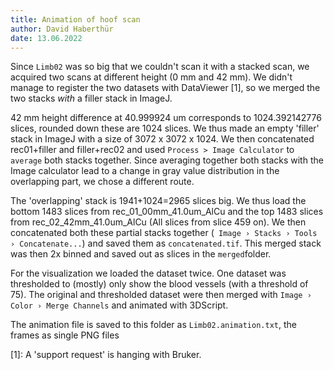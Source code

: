 ```yaml
---
title: Animation of hoof scan
author: David Haberthür
date: 13.06.2022
---
```


Since `Limb02` was so big that we couldn't scan it with a stacked scan, we acquired two scans at different height (0 mm and 42 mm).
We didn't manage to register the two datasets with DataViewer [1], so we merged the two stacks *with* a filler stack in ImageJ.

42 mm height difference at 40.999924 um corresponds to 1024.392142776 slices, rounded down these are 1024 slices.
We thus made an empty 'filler' stack in ImageJ with a size of 3072 x 3072 x 1024.
We then concatenated rec01+filler and filler+rec02 and used `Process > Image Calculator` to `average` both stacks together.
Since averaging together both stacks with the Image calculator lead to a change in gray value distribution in the overlapping part, we chose a different route.

The 'overlapping' stack is 1941+1024=2965 slices big.
We thus load the bottom 1483 slices from rec_01_00mm_41.0um_AlCu and the top 1483 slices from rec_02_42mm_41.0um_AlCu (All slices from slice 459 on).
We then concatenated both these partial stacks together (` Image › Stacks › Tools  › Concatenate...`) and saved them as `concatenated.tif`.
This merged stack was then 2x binned and saved out as slices in the `merged`folder.

For the visualization we loaded the dataset twice.
One dataset was thresholded to (mostly) only show the blood vessels (with a threshold of 75).
The original and thresholded dataset were then merged with `Image › Color › Merge Channels` and animated with 3DScript.

The animation file is saved to this folder as `Limb02.animation.txt`, the frames as single PNG files



[1]: A 'support request' is hanging with Bruker.
